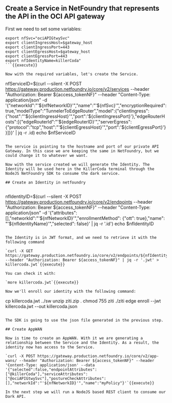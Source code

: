 ## Create a Service in NetFoundry that represents the API in the OCI API gateway

First we need to set some variables:

```
export nfSvc="ociAPIGtwySvc"
export clientIngressHost=$gateway_host
export clientIngressPort=443
export clientEgressHost=$gateway_host
export clientEgressPort=443
export nfIdentityName=killerCoda"
```{{execute}}

Now with the required variables, let's create the Service.

```
nfServiceID=$(curl --silent -X POST https://gateway.production.netfoundry.io/core/v2/services --header "Authorization: Bearer ${access_tokenNF}" --header "Content-Type: application/json" -d '{"networkId":"'${nfNetworkID}'","name":"'${nfSvc}'","encryptionRequired":true,"modelType":"TunnelerToEdgeRouter","model":{"clientIngress":{"host":"'${clientIngressHost}'","port":'${clientIngressPort}'},"edgeRouterHosts":[{"edgeRouterId":"'${edgeRouterID}'","serverEgress":{"protocol":"tcp","host":"'${clientEgressHost}'","port":'${clientEgressPort}'}}]}}' | jq  -r .id)
echo $nfServiceID
```{{execute}}

The service is pointing to the hostname and port of our private API Gateway. In this case we are keeping the same in NetFoundry, but we could change it to whatever we want.

Now with the service created we will generate the Identity. The Identity will be used here in the KillerCoda terminal through the NodeJS NetFoundry SDK to consume the dark service.

## Create an Identity in netfoundry


```
nfIdentityID=$(curl --silent -X POST https://gateway.production.netfoundry.io/core/v2/endpoints --header "Authorization: Bearer ${access_tokenNF}" --header "Content-Type: application/json" -d '{"attributes": [],"networkId":"'${nfNetworkID}'","enrollmentMethod": {"ott": true},"name": "'${nfIdentityName}'","selected": false}' | jq -r '.id')
echo $nfIdentityID
```{{execute}}

The Identity is in JWT format, and we need to retrieve it with the following command

`curl -X GET https://gateway.production.netfoundry.io/core/v2/endpoints/${nfIdentityID} --header "Authorization: Bearer ${access_tokenNF}" | jq -r '.jwt' > killercoda.jwt`{{execute}}

You can check it with:

`more killercoda.jwt`{{execute}}

Now we'll enroll our identity with the following command:

```
cp killercoda.jwt ../sw
unzip ziti.zip .
chmod 755 ziti
./ziti edge enroll --jwt killercoda.jwt --out killercoda.json
```{{execute}}

The SDK is going to use the json file generated in the previous step.

## Create AppWAN

Now is time to create an AppWAN. With it we are generating a relationship between the Service and the Identity. As a result, the identity now has access to the Service.

`curl -X POST https://gateway.production.netfoundry.io/core/v2/app-wans/ --header "Authorization: Bearer ${access_tokenNF}" --header 'Content-Type: application/json' --data '{"selected":false,"endpointAttributes":["@killerCoda"],"serviceAttributes":["@ociAPIGtwySvc"],"postureCheckAttributes":[],"networkId":"'${nfNetworkID}'","name":"myPolicy"}'`{{execute}}

In the next step we will run a NodeJS based REST client to consume our Dark API.



